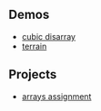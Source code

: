 ## Demos
- [cubic disarray](cubic%20disarray)
- [terrain](terrain)
## Projects
- [arrays assignment](arrays%20assignment)